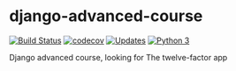 # django-advanced-course
[![Build Status](https://travis-ci.org/rodrigoddc/django-advanced-course.svg?branch=master)](https://travis-ci.org/rodrigoddc/django-advanced-course)
[![codecov](https://codecov.io/gh/rodrigoddc/django-advanced-course/branch/master/graph/badge.svg)](https://codecov.io/gh/rodrigoddc/django-advanced-course)
[![Updates](https://pyup.io/repos/github/rodrigoddc/django-advanced-course/shield.svg)](https://pyup.io/repos/github/rodrigoddc/django-advanced-course/)
[![Python 3](https://pyup.io/repos/github/rodrigoddc/django-advanced-course/python-3-shield.svg)](https://pyup.io/repos/github/rodrigoddc/django-advanced-course/)

Django advanced course, looking for The twelve-factor app
